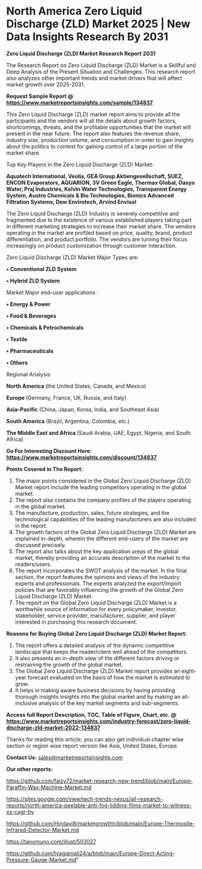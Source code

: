 # North America Zero Liquid Discharge (ZLD) Market 2025 | New Data Insights Research By 2031

<strong>Zero Liquid Discharge (ZLD) Market Research Report 2031</strong>

The Research Report on Zero Liquid Discharge (ZLD) Market is a Skillful and Deep Analysis of the Present Situation and Challenges. This research report also analyzes other important trends and market drivers that will affect market growth over 2025-2031.

<strong>Request Sample Report @ <a href=https://www.marketreportsinsights.com/sample/134837>https://www.marketreportsinsights.com/sample/134837</a></strong>

This Zero Liquid Discharge (ZLD) market report aims to provide all the participants and the vendors will all the details about growth factors, shortcomings, threats, and the profitable opportunities that the market will present in the near future. The report also features the revenue share, industry size, production volume, and consumption in order to gain insights about the politics to contest for gaining control of a large portion of the market share.

Top Key Players in the Zero Liquid Discharge (ZLD) Market:

<strong>Aquatech International, Veolia, GEA Group Aktiengesellschaft, SUEZ, ENCON Evaporators, AQUARION, 3V Green Eagle, Thermax Global, Oasys Water, Praj Industries, Kelvin Water Technologies, Transparent Energy System, Austro Chemicals & Bio Technologies, Bionics Advanced Filtration Systems, Dew Envirotech, Arvind Envisol</strong>

The Zero Liquid Discharge (ZLD) Industry is severely competitive and fragmented due to the existence of various established players taking part in different marketing strategies to increase their market share. The vendors operating in the market are profiled based on price, quality, brand, product differentiation, and product portfolio. The vendors are turning their focus increasingly on product customization through customer interaction.

Zero Liquid Discharge (ZLD) Market Major Types are:

<strong>• Conventional ZLD System

• Hybrid ZLD System</strong>

Market Major end-user applications :

<strong>• Energy & Power

• Food & Beverages

• Chemicals & Petrochemicals

• Textile

• Pharmaceuticals

• Others</strong>

Regional Analysis

</u><strong><b>North America</b></strong> (the United States, Canada, and Mexico)

<strong><b>Europe </b></strong>(Germany, France, UK, Russia, and Italy)

<strong><b>Asia-Pacific</b></strong> (China, Japan, Korea, India, and Southeast Asia)

<strong><b>South America</b></strong> (Brazil, Argentina, Colombia, etc.)

<strong><b>The Middle East and Africa</b></strong> (Saudi Arabia, UAE, Egypt, Nigeria, and South Africa)

<strong>Go For Interesting Discount Here: <a href=https://www.marketreportsinsights.com/discount/134837>https://www.marketreportsinsights.com/discount/134837</a></strong>

<strong>Points Covered in The Report:</strong>
<ol>
  <li>The major points considered in the Global Zero Liquid Discharge (ZLD) Market report include the leading competitors operating in the global market.</li>
  <li>The report also contains the company profiles of the players operating in the global market.</li>
  <li>The manufacture, production, sales, future strategies, and the technological capabilities of the leading manufacturers are also included in the report.</li>
  <li>The growth factors of the Global Zero Liquid Discharge (ZLD) Market are explained in-depth, wherein the different end-users of the market are discussed precisely.</li>
  <li>The report also talks about the key application areas of the global market, thereby providing an accurate description of the market to the readers/users.</li>
  <li>The report incorporates the SWOT analysis of the market. In the final section, the report features the opinions and views of the industry experts and professionals. The experts analyzed the export/import policies that are favorably influencing the growth of the Global Zero Liquid Discharge (ZLD) Market.</li>
  <li>The report on the Global Zero Liquid Discharge (ZLD) Market is a worthwhile source of information for every policymaker, investor, stakeholder, service provider, manufacturer, supplier, and player interested in purchasing this research document.</li>
</ol>
<strong>Reasons for Buying Global Zero Liquid Discharge (ZLD) Market Report:</strong>

<ol>
  <li>The report offers a detailed analysis of the dynamic competitive landscape that keeps the reader/client well ahead of the competitors.</li>
  <li>It also presents an in-depth view of the different factors driving or restraining the growth of the global market.</li>
  <li>The Global Zero Liquid Discharge (ZLD) Market report provides an eight-year forecast evaluated on the basis of how the market is estimated to grow.</li>
  <li>It helps in making aware business decisions by having providing thorough insights insights into the global market and by making an all-inclusive analysis of the key market segments and sub-segments.</li>
</ol>
<strong>Access full Report Description, TOC, Table of Figure, Chart, etc. @ <a href=https://www.marketreportsinsights.com/industry-forecast/zero-liquid-discharge-zld-market-2022-134837>https://www.marketreportsinsights.com/industry-forecast/zero-liquid-discharge-zld-market-2022-134837</a></strong>


Thanks for reading this article; you can also get individual chapter wise section or region wise report version like Asia, United States, Europe.

<strong>Contact Us:</strong>
sales@marketreportsinsights.com

<strong>Our other reports:</strong>

<a href=https://github.com/faizy72/market-research-new-trend/blob/main/Europe-Paraffin-Wax-Machine-Market.md>https://github.com/faizy72/market-research-new-trend/blob/main/Europe-Paraffin-Wax-Machine-Market.md</a>

<a href=https://sites.google.com/view/tech-trends-nexus/all-research-reports/north-america-peelable-anti-fog-lidding-films-market-to-witness-xx-cagr-by>https://sites.google.com/view/tech-trends-nexus/all-research-reports/north-america-peelable-anti-fog-lidding-films-market-to-witness-xx-cagr-by</a>

<a href=https://github.com/Hindavi8/marketgrowthh/blob/main/Europe-Thermopile-Infrared-Detector-Market.md>https://github.com/Hindavi8/marketgrowthh/blob/main/Europe-Thermopile-Infrared-Detector-Market.md</a>

<a href=https://tanomuno.com/illust/503027>https://tanomuno.com/illust/503027</a>

<a href=https://github.com/tyagianjali24/a/blob/main/Europe-Direct-Acting-Pressure-Gauge-Market.md>https://github.com/tyagianjali24/a/blob/main/Europe-Direct-Acting-Pressure-Gauge-Market.md</a>"
